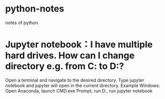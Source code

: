 # python-notes
notes of python
# Jupyter notebook：I have multiple hard drives. How can I change directory e.g. from C: to D:?

Open a terminal and navigate to the desired directory. Type jupyter notebook and jupyter will open in the current directory.
Example Windows: Open Anaconda, launch CMD.exe Prompt, run D:, run jupyter notebook